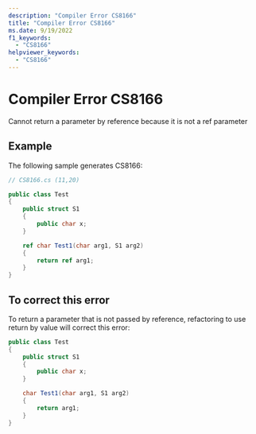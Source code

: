 ```yaml
---
description: "Compiler Error CS8166"
title: "Compiler Error CS8166"
ms.date: 9/19/2022
f1_keywords:
  - "CS8166"
helpviewer_keywords:
  - "CS8166"
---
```

# Compiler Error CS8166

Cannot return a parameter by reference because it is not a ref parameter

## Example

 The following sample generates CS8166:

```csharp
// CS8166.cs (11,20)

public class Test
{
    public struct S1
    {
        public char x;
    }

    ref char Test1(char arg1, S1 arg2)
    {
        return ref arg1;
    }
}
```

## To correct this error

To return a parameter that is not passed by reference, refactoring to use return by value will correct this error:

```csharp
public class Test
{
    public struct S1
    {
        public char x;
    }

    char Test1(char arg1, S1 arg2)
    {
        return arg1;
    }
}
```
